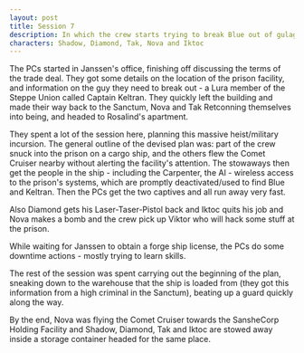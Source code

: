 ```yaml
---
layout: post
title: Session 7
description: In which the crew starts trying to break Blue out of gulag
characters: Shadow, Diamond, Tak, Nova and Iktoc
---
```

The PCs started in Janssen's office, finishing off discussing the terms of the trade deal. They got some details on the location of the prison facility, and information on the guy they need to break out - a Lura member of the Steppe Union called Captain Keltran. They quickly left the building and made their way back to the Sanctum, Nova and Tak Retconning themselves into being, and headed to Rosalind's apartment. 

They spent a lot of the session here, planning this massive heist/military incursion. The general outline of the devised plan was: part of the crew snuck into the prison on a cargo ship, and the others flew the Comet Cruiser nearby without alerting the facility's attention. The stowaways then get the people in the ship - including the Carpenter, the AI - wireless access to the prison's systems, which are promptly deactivated/used to find Blue and Keltran. Then the PCs get the two captives and all run away very fast.

Also Diamond gets his Laser-Taser-Pistol back and Iktoc quits his job and Nova makes a bomb and the crew pick up Viktor who will hack some stuff at the prison.

While waiting for Janssen to obtain a forge ship license, the PCs do some downtime actions - mostly trying to learn skills.

The rest of the session was spent carrying out the beginning of the plan, sneaking down to the warehouse that the ship is loaded from (they got this information from a high criminal in the Sanctum), beating up a guard quickly along the way. 

By the end, Nova was flying the Comet Cruiser towards the SansheCorp Holding Facility and Shadow, Diamond, Tak and Iktoc are stowed away inside a storage container headed for the same place.